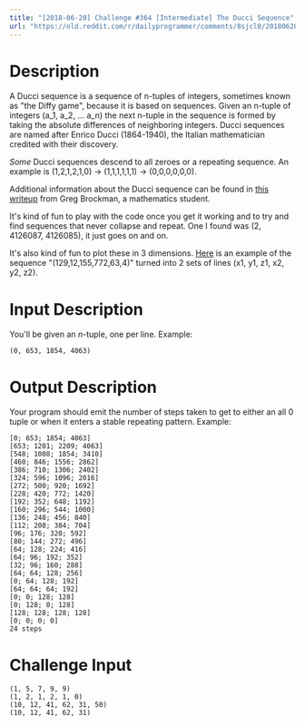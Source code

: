 ```yaml
---
title: "[2018-06-20] Challenge #364 [Intermediate] The Ducci Sequence"
url: "https://old.reddit.com/r/dailyprogrammer/comments/8sjcl0/20180620_challenge_364_intermediate_the_ducci/"
---
```


# Description

A Ducci sequence is a sequence of n-tuples of integers, sometimes known as "the Diffy game", because it is based on sequences. Given an n-tuple of integers (a_1, a_2, ... a_n) the next n-tuple in the sequence is formed by taking the absolute differences of neighboring integers. Ducci sequences are named after Enrico Ducci (1864-1940), the Italian mathematician credited with their discovery.

*Some* Ducci sequences descend to all zeroes or a repeating sequence. An example is (1,2,1,2,1,0) -> (1,1,1,1,1,1) -> (0,0,0,0,0,0). 

Additional information about the Ducci sequence can be found in [this writeup](http://www.cut-the-knot.org/Curriculum/Algebra/GregBrockman/GregBrockmanDucciSequences.shtml) from Greg Brockman, a mathematics student. 

It's kind of fun to play with the code once you get it working and to try and find sequences that never collapse and repeat. One I found was (2, 4126087, 4126085), it just goes on and on.

It's also kind of fun to plot these in 3 dimensions. [Here](https://monkey.org/~jose/graphing/ducci/index2.html) is an example of the sequence "(129,12,155,772,63,4)" turned into 2 sets of lines (x1, y1, z1, x2, y2, z2). 

# Input Description

You'll be given an *n*-tuple, one per line. Example:

    (0, 653, 1854, 4063)

# Output Description

Your program should emit the number of steps taken to get to either an all 0 tuple or when it enters a stable repeating pattern. Example:

    [0; 653; 1854; 4063]
    [653; 1201; 2209; 4063]
    [548; 1008; 1854; 3410]
    [460; 846; 1556; 2862]
    [386; 710; 1306; 2402]
    [324; 596; 1096; 2016]
    [272; 500; 920; 1692]
    [228; 420; 772; 1420]
    [192; 352; 648; 1192]
    [160; 296; 544; 1000]
    [136; 248; 456; 840]
    [112; 208; 384; 704]
    [96; 176; 320; 592]
    [80; 144; 272; 496]
    [64; 128; 224; 416]
    [64; 96; 192; 352]
    [32; 96; 160; 288]
    [64; 64; 128; 256]
    [0; 64; 128; 192]
    [64; 64; 64; 192]
    [0; 0; 128; 128]
    [0; 128; 0; 128]
    [128; 128; 128; 128]
    [0; 0; 0; 0]
    24 steps

# Challenge Input

    (1, 5, 7, 9, 9)
    (1, 2, 1, 2, 1, 0)
    (10, 12, 41, 62, 31, 50)
    (10, 12, 41, 62, 31)